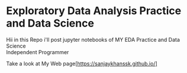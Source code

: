 # Exploratory Data Analysis Practice and Data Science 
Hii in this Repo i'll post jupyter notebooks of MY EDA Practice and Data Science
<br>
Independent Programmer

Take a look at My Web page[https://sanjaykhanssk.github.io/]
